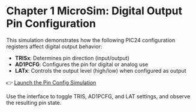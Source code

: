# Chapter 1 MicroSim: Digital Output Pin Configuration

This simulation demonstrates how the following PIC24 configuration registers affect digital output behavior:

- **TRISx**: Determines pin direction (input/output)
- **AD1PCFG**: Configures the pin for digital or analog use
- **LATx**: Controls the output level (high/low) when configured as output

👉 [Launch the Pin Config Simulation](./sim/index.html)

Use the interface to toggle TRIS, AD1PCFG, and LAT settings, and observe the resulting pin state.
